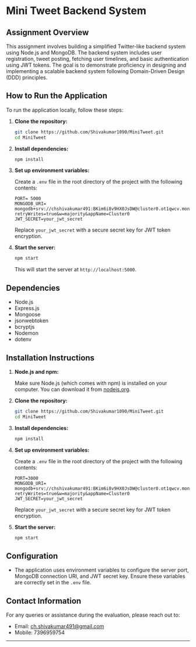 

# Mini Tweet Backend System

## Assignment Overview

This assignment involves building a simplified Twitter-like backend system using Node.js and MongoDB. The backend system includes user registration, tweet posting, fetching user timelines, and basic authentication using JWT tokens. The goal is to demonstrate proficiency in designing and implementing a scalable backend system following Domain-Driven Design (DDD) principles.

## How to Run the Application

To run the application locally, follow these steps:

1. **Clone the repository:**

   ```bash
   git clone https://github.com/Shivakumar1090/MiniTweet.git
   cd MiniTweet
   ```

2. **Install dependencies:**

   ```bash
   npm install
   ```

3. **Set up environment variables:**

   Create a `.env` file in the root directory of the project with the following contents:

   ```
   PORT= 5000
   MONGODB_URI= mongodb+srv://chshivakumar491:BKim6i8v9HX0JsDW@cluster0.ot1qwcv.mongodb.net/?retryWrites=true&w=majority&appName=Cluster0
   JWT_SECRET=your_jwt_secret
   ```

   Replace `your_jwt_secret` with a secure secret key for JWT token encryption.

4. **Start the server:**

   ```bash
   npm start
   ```

   This will start the server at `http://localhost:5000`.

## Dependencies

- Node.js
- Express.js
- Mongoose
- jsonwebtoken
- bcryptjs
- Nodemon
- dotenv

## Installation Instructions

1. **Node.js and npm:**

   Make sure Node.js (which comes with npm) is installed on your computer. You can download it from [nodejs.org](https://nodejs.org/).

2. **Clone the repository:**

   ```bash
   git clone https://github.com/Shivakumar1090/MiniTweet.git
   cd MiniTweet
   ```

3. **Install dependencies:**

   ```bash
   npm install
   ```

4. **Set up environment variables:**

   Create a `.env` file in the root directory of the project with the following contents:

   ```
   PORT=3000
   MONGODB_URI= mongodb+srv://chshivakumar491:BKim6i8v9HX0JsDW@cluster0.ot1qwcv.mongodb.net/?retryWrites=true&w=majority&appName=Cluster0
   JWT_SECRET=your_jwt_secret
   ```

   Replace `your_jwt_secret` with a secure secret key for JWT token encryption.

6. **Start the server:**

   ```bash
   npm start
   ```

## Configuration

- The application uses environment variables to configure the server port, MongoDB connection URI, and JWT secret key. Ensure these variables are correctly set in the `.env` file.


## Contact Information

For any queries or assistance during the evaluation, please reach out to:

- Email: ch.shivakumar491@gmail.com
- Mobile: 7396959754

---
